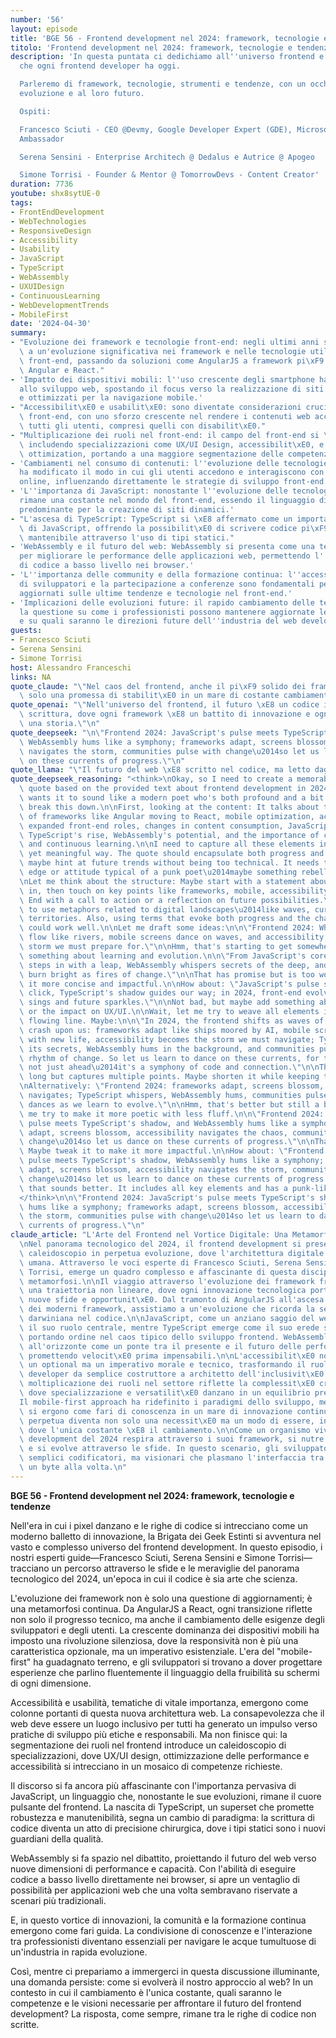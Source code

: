 ```yaml
---
number: '56'
layout: episode
title: 'BGE 56 - Frontend development nel 2024: framework, tecnologie e tendenze'
titolo: 'Frontend development nel 2024: framework, tecnologie e tendenze'
description: 'In questa puntata ci dedichiamo all''universo frontend e alle sfide
  che ogni frontend developer ha oggi.

  Parleremo di framework, tecnologie, strumenti e tendenze, con un occhio alla loro
  evoluzione e al loro futuro.

  Ospiti:

  Francesco Sciuti - CEO @Devmy, Google Developer Expert (GDE), Microsoft MVP, Codemotion
  Ambassador

  Serena Sensini - Enterprise Architech @ Dedalus e Autrice @ Apogeo

  Simone Torrisi - Founder & Mentor @ TomorrowDevs - Content Creator'
duration: 7736
youtube: shx8sytUE-0
tags:
- FrontEndDevelopment
- WebTechnologies
- ResponsiveDesign
- Accessibility
- Usability
- JavaScript
- TypeScript
- WebAssembly
- UXUIDesign
- ContinuousLearning
- WebDevelopmentTrends
- MobileFirst
date: '2024-04-30'
summary:
- "Evoluzione dei framework e tecnologie front-end: negli ultimi anni si \xE8 assistito\
  \ a un'evoluzione significativa nei framework e nelle tecnologie utilizzate nel\
  \ front-end, passando da soluzioni come AngularJS a framework pi\xF9 moderni come\
  \ Angular e React."
- 'Impatto dei dispositivi mobili: l''uso crescente degli smartphone ha cambiato l''approccio
  allo sviluppo web, spostando il focus verso la realizzazione di siti responsive
  e ottimizzati per la navigazione mobile.'
- "Accessibilit\xE0 e usabilit\xE0: sono diventate considerazioni cruciali nello sviluppo\
  \ front-end, con uno sforzo crescente nel rendere i contenuti web accessibili a\
  \ tutti gli utenti, compresi quelli con disabilit\xE0."
- "Multiplicazione dei ruoli nel front-end: il campo del front-end si \xE8 espanso\
  \ includendo specializzazioni come UX/UI Design, accessibilit\xE0, e performance\
  \ ottimization, portando a una maggiore segmentazione delle competenze richieste."
- 'Cambiamenti nel consumo di contenuti: l''evoluzione delle tecnologie e dei dispositivi
  ha modificato il modo in cui gli utenti accedono e interagiscono con i contenuti
  online, influenzando direttamente le strategie di sviluppo front-end.'
- 'L''importanza di JavaScript: nonostante l''evoluzione delle tecnologie, JavaScript
  rimane una costante nel mondo del front-end, essendo il linguaggio di scripting
  predominante per la creazione di siti dinamici.'
- "L'ascesa di TypeScript: TypeScript si \xE8 affermato come un importante superset\
  \ di JavaScript, offrendo la possibilit\xE0 di scrivere codice pi\xF9 robusto e\
  \ mantenibile attraverso l'uso di tipi statici."
- 'WebAssembly e il futuro del web: WebAssembly si presenta come una tecnologia promettente
  per migliorare le performance delle applicazioni web, permettendo l''esecuzione
  di codice a basso livello nei browser.'
- 'L''importanza delle community e della formazione continua: l''accesso a community
  di sviluppatori e la partecipazione a conferenze sono fondamentali per rimanere
  aggiornati sulle ultime tendenze e tecnologie nel front-end.'
- 'Implicazioni delle evoluzioni future: il rapido cambiamento delle tecnologie pone
  la questione su come i professionisti possono mantenere aggiornate le proprie competenze
  e su quali saranno le direzioni future dell''industria del web development.'
guests:
- Francesco Sciuti
- Serena Sensini
- Simone Torrisi
host: Alessandro Franceschi
links: NA
quote_claude: "\"Nel caos del frontend, anche il pi\xF9 solido dei framework \xE8\
  \ solo una promessa di stabilit\xE0 in un mare di costante cambiamento.\"\n"
quote_openai: "\"Nell'universo del frontend, il futuro \xE8 un codice in continua\
  \ scrittura, dove ogni framework \xE8 un battito di innovazione e ogni pixel racconta\
  \ una storia.\"\n"
quote_deepseek: "\n\"Frontend 2024: JavaScript's pulse meets TypeScript's shadow,\
  \ WebAssembly hums like a symphony; frameworks adapt, screens blossom, accessibility\
  \ navigates the storm, communities pulse with change\u2014so let us learn to dance\
  \ on these currents of progress.\"\n"
quote_llama: "\"Il futuro del web \xE8 scritto nel codice, ma letto dagli utenti.\""
quote_deepseek_reasoning: "<think>\nOkay, so I need to create a memorable and impactful\
  \ quote based on the provided text about frontend development in 2024. The user\
  \ wants it to sound like a modern poet who's both profound and a bit punk. Let me\
  \ break this down.\n\nFirst, looking at the content: It talks about the evolution\
  \ of frameworks like Angular moving to React, mobile optimization, accessibility,\
  \ expanded front-end roles, changes in content consumption, JavaScript's dominance,\
  \ TypeScript's rise, WebAssembly's potential, and the importance of communities\
  \ and continuous learning.\n\nI need to capture all these elements in a concise\
  \ yet meaningful way. The quote should encapsulate both progress and challenges,\
  \ maybe hint at future trends without being too technical. It needs to have a certain\
  \ edge or attitude typical of a punk poet\u2014maybe something rebellious or forward-thinking.\n\
  \nLet me think about the structure: Maybe start with a statement about the era we're\
  \ in, then touch on key points like frameworks, mobile, accessibility, and community.\
  \ End with a call to action or a reflection on future possibilities.\n\nI'll try\
  \ to use metaphors related to digital landscapes\u2014like waves, currents, or evolving\
  \ territories. Also, using terms that evoke both progress and the chaos of change\
  \ could work well.\n\nLet me draft some ideas:\n\n\"Frontend 2024: Where frameworks\
  \ flow like rivers, mobile screens dance on waves, and accessibility rises as a\
  \ storm we must prepare for.\"\n\nHmm, that's starting to get somewhere. Maybe add\
  \ something about learning and evolution.\n\n\"From JavaScript's core, TypeScript\
  \ steps in with a leap, WebAssembly whispers secrets of the deep, and communities\
  \ burn bright as fires of change.\"\n\nThat has promise but is too wordy. I need\
  \ it more concise and impactful.\n\nHow about: \"JavaScript's pulse stirs with each\
  \ click, TypeScript's shadow guides our way; in 2024, front-end evolves where code\
  \ sings and future sparkles.\"\n\nNot bad, but maybe add something about the community\
  \ or the impact on UX/UI.\n\nWait, let me try to weave all elements into a single,\
  \ flowing line. Maybe:\n\n\"In 2024, the frontend shifts as waves of innovation\
  \ crash upon us: frameworks adapt like ships moored by AI, mobile screens blossom\
  \ with new life, accessibility becomes the storm we must navigate; TypeScript whispers\
  \ its secrets, WebAssembly hums in the background, and communities pulse with the\
  \ rhythm of change. So let us learn to dance on these currents, for the future is\
  \ not just ahead\u2014it's a symphony of code and connection.\"\n\nThat's quite\
  \ long but captures multiple points. Maybe shorten it while keeping the essence.\n\
  \nAlternatively: \"Frontend 2024: frameworks adapt, screens blossom, accessibility\
  \ navigates; TypeScript whispers, WebAssembly hums, communities pulse\u2014code\
  \ dances as we learn to evolve.\"\n\nHmm, that's better but still a bit wordy. Let\
  \ me try to make it more poetic with less fluff.\n\n\"Frontend 2024: where JavaScript's\
  \ pulse meets TypeScript's shadow, and WebAssembly hums like a symphony; frameworks\
  \ adapt, screens blossom, accessibility navigates the chaos, communities pulse with\
  \ change\u2014so let us dance on these currents of progress.\"\n\nThat feels closer.\
  \ Maybe tweak it to make it more impactful.\n\nHow about: \"Frontend 2024: JavaScript's\
  \ pulse meets TypeScript's shadow, WebAssembly hums like a symphony; frameworks\
  \ adapt, screens blossom, accessibility navigates the storm, communities pulse with\
  \ change\u2014so let us learn to dance on these currents of progress.\"\n\nYes,\
  \ that sounds better. It includes all key elements and has a punk-like rhythm.\n\
  </think>\n\n\"Frontend 2024: JavaScript's pulse meets TypeScript's shadow, WebAssembly\
  \ hums like a symphony; frameworks adapt, screens blossom, accessibility navigates\
  \ the storm, communities pulse with change\u2014so let us learn to dance on these\
  \ currents of progress.\"\n"
claude_article: "L'Arte del Frontend nel Vortice Digitale: Una Metamorfosi Continua\n\
  \nNel panorama tecnologico del 2024, il frontend development si presenta come un\
  \ caleidoscopio in perpetua evoluzione, dove l'architettura digitale incontra l'esperienza\
  \ umana. Attraverso le voci esperte di Francesco Sciuti, Serena Sensini e Simone\
  \ Torrisi, emerge un quadro complesso e affascinante di questa disciplina in costante\
  \ metamorfosi.\n\nIl viaggio attraverso l'evoluzione dei framework frontend rivela\
  \ una traiettoria non lineare, dove ogni innovazione tecnologica porta con s\xE9\
  \ nuove sfide e opportunit\xE0. Dal tramonto di AngularJS all'ascesa di React e\
  \ dei moderni framework, assistiamo a un'evoluzione che ricorda la selezione naturale\
  \ darwiniana nel codice.\n\nJavaScript, come un anziano saggio del web, mantiene\
  \ il suo ruolo centrale, mentre TypeScript emerge come il suo erede spirituale,\
  \ portando ordine nel caos tipico dello sviluppo frontend. WebAssembly si staglia\
  \ all'orizzonte come un ponte tra il presente e il futuro delle performance web,\
  \ promettendo velocit\xE0 prima impensabili.\n\nL'accessibilit\xE0 non \xE8 pi\xF9\
  \ un optional ma un imperativo morale e tecnico, trasformando il ruolo del frontend\
  \ developer da semplice costruttore a architetto dell'inclusivit\xE0 digitale. La\
  \ moltiplicazione dei ruoli nel settore riflette la complessit\xE0 crescente dell'ecosistema,\
  \ dove specializzazione e versatilit\xE0 danzano in un equilibrio precario.\n\n\
  Il mobile-first approach ha ridefinito i paradigmi dello sviluppo, mentre le community\
  \ si ergono come fari di conoscenza in un mare di innovazione continua. La formazione\
  \ perpetua diventa non solo una necessit\xE0 ma un modo di essere, in un settore\
  \ dove l'unica costante \xE8 il cambiamento.\n\nCome un organismo vivente, il frontend\
  \ development del 2024 respira attraverso i suoi framework, si nutre di innovazione\
  \ e si evolve attraverso le sfide. In questo scenario, gli sviluppatori non sono\
  \ semplici codificatori, ma visionari che plasmano l'interfaccia tra umano e digitale,\
  \ un byte alla volta.\n"
---
```

**BGE 56 - Frontend development nel 2024: framework, tecnologie e tendenze** 

Nell'era in cui i pixel danzano e le righe di codice si intrecciano come un moderno balletto di innovazione, la Brigata dei Geek Estinti si avventura nel vasto e complesso universo del frontend development. In questo episodio, i nostri esperti guide—Francesco Sciuti, Serena Sensini e Simone Torrisi—tracciano un percorso attraverso le sfide e le meraviglie del panorama tecnologico del 2024, un'epoca in cui il codice è sia arte che scienza.

L'evoluzione dei framework non è solo una questione di aggiornamenti; è una metamorfosi continua. Da AngularJS a React, ogni transizione riflette non solo il progresso tecnico, ma anche il cambiamento delle esigenze degli sviluppatori e degli utenti. La crescente dominanza dei dispositivi mobili ha imposto una rivoluzione silenziosa, dove la responsività non è più una caratteristica opzionale, ma un imperativo esistenziale. L'era del "mobile-first" ha guadagnato terreno, e gli sviluppatori si trovano a dover progettare esperienze che parlino fluentemente il linguaggio della fruibilità su schermi di ogni dimensione.

Accessibilità e usabilità, tematiche di vitale importanza, emergono come colonne portanti di questa nuova architettura web. La consapevolezza che il web deve essere un luogo inclusivo per tutti ha generato un impulso verso pratiche di sviluppo più etiche e responsabili. Ma non finisce qui: la segmentazione dei ruoli nel frontend introduce un caleidoscopio di specializzazioni, dove UX/UI design, ottimizzazione delle performance e accessibilità si intrecciano in un mosaico di competenze richieste.

Il discorso si fa ancora più affascinante con l'importanza pervasiva di JavaScript, un linguaggio che, nonostante le sue evoluzioni, rimane il cuore pulsante del frontend. La nascita di TypeScript, un superset che promette robustezza e manutenibilità, segna un cambio di paradigma: la scrittura di codice diventa un atto di precisione chirurgica, dove i tipi statici sono i nuovi guardiani della qualità.

WebAssembly si fa spazio nel dibattito, proiettando il futuro del web verso nuove dimensioni di performance e capacità. Con l'abilità di eseguire codice a basso livello direttamente nei browser, si apre un ventaglio di possibilità per applicazioni web che una volta sembravano riservate a scenari più tradizionali.

E, in questo vortice di innovazioni, la comunità e la formazione continua emergono come fari guida. La condivisione di conoscenze e l'interazione tra professionisti diventano essenziali per navigare le acque tumultuose di un'industria in rapida evoluzione.

Così, mentre ci prepariamo a immergerci in questa discussione illuminante, una domanda persiste: come si evolverà il nostro approccio al web? In un contesto in cui il cambiamento è l'unica costante, quali saranno le competenze e le visioni necessarie per affrontare il futuro del frontend development? La risposta, come sempre, rimane tra le righe di codice non scritte.
